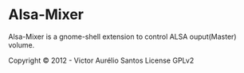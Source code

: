 Alsa-Mixer
==========
Alsa-Mixer is a gnome-shell extension to control ALSA ouput(Master) volume.

Copyright © 2012 - Victor Aurélio Santos
License GPLv2
